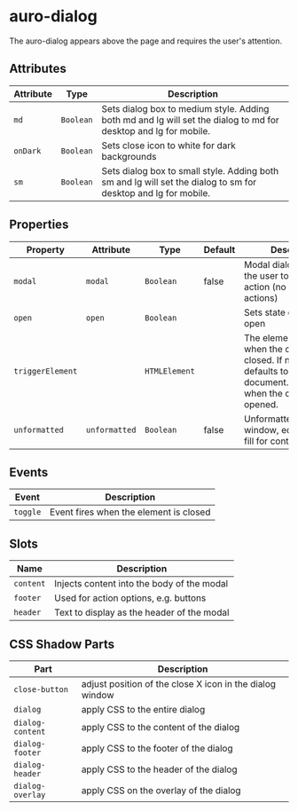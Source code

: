# auro-dialog

The auro-dialog appears above the page and requires the user's attention.

## Attributes

| Attribute | Type      | Description                                      |
|-----------|-----------|--------------------------------------------------|
| `md`      | `Boolean` | Sets dialog box to medium style. Adding both md and lg will set the dialog to md for desktop and lg for mobile. |
| `onDark`  | `Boolean` | Sets close icon to white for dark backgrounds    |
| `sm`      | `Boolean` | Sets dialog box to small style. Adding both sm and lg will set the dialog to sm for desktop and lg for mobile. |

## Properties

| Property         | Attribute     | Type          | Default | Description                                      |
|------------------|---------------|---------------|---------|--------------------------------------------------|
| `modal`          | `modal`       | `Boolean`     | false   | Modal dialog restricts the user to take an action (no default close actions) |
| `open`           | `open`        | `Boolean`     |         | Sets state of dialog to open                     |
| `triggerElement` |               | `HTMLElement` |         | The element to focus when the dialog is closed. If not set, defaults to the value of document.activeElement when the dialog is opened. |
| `unformatted`    | `unformatted` | `Boolean`     | false   | Unformatted dialog window, edge-to-edge fill for content |

## Events

| Event    | Description                            |
|----------|----------------------------------------|
| `toggle` | Event fires when the element is closed |

## Slots

| Name      | Description                                |
|-----------|--------------------------------------------|
| `content` | Injects content into the body of the modal |
| `footer`  | Used for action options, e.g. buttons      |
| `header`  | Text to display as the header of the modal |

## CSS Shadow Parts

| Part             | Description                                      |
|------------------|--------------------------------------------------|
| `close-button`   | adjust position of the close X icon in the dialog window |
| `dialog`         | apply CSS to the entire dialog                   |
| `dialog-content` | apply CSS to the content of the dialog           |
| `dialog-footer`  | apply CSS to the footer of the dialog            |
| `dialog-header`  | apply CSS to the header of the dialog            |
| `dialog-overlay` | apply CSS on the overlay of the dialog           |

